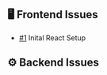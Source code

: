 ## 🖥️ Frontend Issues

<!-- AUTO-ISSUES-START -->
- [#1](https://github.com/tgilly93/Full_Stack_Med_App_V2/issues/1) Inital React Setup


<!-- AUTO-ISSUES-END -->

## ⚙️ Backend Issues

<!-- AUTO-ISSUES-END -->
